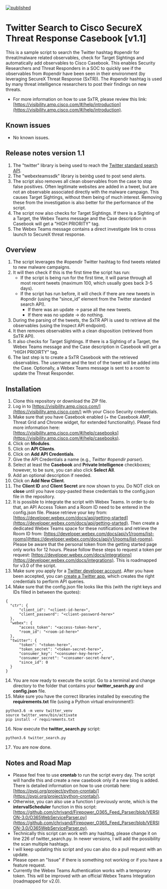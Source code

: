 [![published](https://static.production.devnetcloud.com/codeexchange/assets/images/devnet-published.svg)](https://developer.cisco.com/codeexchange/github/repo/chrivand/twitter_search_threatresponse)

# Twitter Search to Cisco SecureX Threat Response Casebook [v1.1]

This is a sample script to search the Twitter hashtag #opendir for threat/malware related observables, check for Target Sightings and automatically add observables to Cisco Casebook. This enables Security Researchers and Threat Responders in a SOC to quickly see if the observables from #opendir have been seen in their environment (by leveraging SecureX Threat Response (SxTR)). The #opendir hashtag is used by many threat intelligence researchers to post their findings on new threats.

* For more information on how to use SxTR, please review this link: [https://visibility.amp.cisco.com/#/help/introduction](https://visibility.amp.cisco.com/#/help/introduction).

## Known issues
* No known issues. 

## Release notes version 1.1
1. The "twitter" library is being used to reach the [Twitter standard search API](https://developer.twitter.com/en/docs/tweets/search/api-reference/get-search-tweets).
2. The "webexteamssdk" library is beinbg used to post send alerts.
3. The script also removes all clean observables from the case to stop false positives. Often legitimate websites are added in a tweet, but are not an observable associated directly with the malware campaign. This causes Target Sightings, without them being of much interest. Removing these from the investigation is also better for the performance of the script. 
4. The script now also checks for Target Sightings. If there is a Sighting of a Target, the Webex Teams message and the Case description in Casebook will get a "HIGH PRIORITY" tag.
5. The Webex Teams message contains a direct investigate link to cross launch to SecureX threat response.

## Overview
1. The script leverages the #opendir Twitter hashtag to find tweets related to new malware campaigns.
2. It will then check if this is the first time the script has run:
   * If the script is being run for the first time, it will parse through all most recent tweets (maximum 100, which usually goes back 3-5 days).
   * If the script has run before, it will check if there are new tweets in #opndir (using the “since_id” element from the Twitter standard search API).
     * If there was an update -> parse all the new tweets.
     * If there was no update -> do nothing.
3.	During the parsing of the tweets, the SxTR API is used to retrieve all the observables (using the Inspect API endpoint).
4.  It then removes observables with a clean disposition (retrieved from SxTR API).
5.  It also checks for Target Sightings. If there is a Sighting of a Target, the Webex Teams message and the Case description in Casebook will get a "HIGH PRIOIRTY" tag.
5. The last step is to create a SxTR Casebook with the retrieved observables. The username and the text of the tweet will be added into the Case. Optionally, a Webex Teams message is sent to a room to update the Threat Responder.


## Installation
1. Clone this repository or download the ZIP file.
2. Log in to [https://visibility.amp.cisco.com/](https://visibility.amp.cisco.com/) with your Cisco Security credentials.
3. Make sure that you have Casebook enabled (+ the Casebook AMP, Threat Grid and Chrome widget, for extended functionality). Please find more information here: [https://visibility.amp.cisco.com/#/help/casebooks](https://visibility.amp.cisco.com/#/help/casebooks).
4. Click on **Modules**.
5. Click on **API Clients**.
6. Click on **Add API Credentials**.
7. Give the API Credentials a name (e.g., *Twitter #opendir parser*).
8. Select at least the **Casebook** and **Private Intelligence** checkboxes; however, to be sure, you can also click **Select All**.
9. Add an optional description if needed.
10. Click on **Add New Client**.
11. The **Client ID** and **Client Secret** are now shown to you. Do NOT click on **close** until you have copy-pasted these credentials to the config.json file in the repository.
12. It is possible to integrate the script with Webex Teams. In order to do that, an API Access Token and a Room ID need to be entered in the config.json file. Please retrieve your key from: [https://developer.webex.com/docs/api/getting-started](https://developer.webex.com/docs/api/getting-started). Then create a dedicated Webex Teams space for these notifications and retrieve the Room ID from: [https://developer.webex.com/docs/api/v1/rooms/list-rooms](https://developer.webex.com/docs/api/v1/rooms/list-rooms). Please be aware that the personal token from the getting started page only works for 12 hours. Please follow these steps to request a token per request: [https://developer.webex.com/docs/integrations](https://developer.webex.com/docs/integrations). This is roadmapped for v3.0 of the script.
13. Make sure you apply for a [Twitter developer account](https://developer.twitter.com/en/apply-for-access). After you have been accepted, you can [create a Twitter app](https://developer.twitter.com/en/apps/create), which creates the right credentials to perform API queries. 
14. Make sure that the config.json file looks like this (with the right keys and IDs filled in between the quotes):

  ```
  {
    "ctr": {
        "client_id": "<client-id-here>",
        "client_password": "<client-password-here>"
    },
    "webex": {
        "access_token": "<access-token-here",
        "room_id": "<room-id-here>"
    },
    "twitter": {
        "token": "<token-here>",
        "token_secret": "<token-secret-here>",
        "consumer_key": "<consumer-key-here>",
        "consumer_secret": "<consumer-secret-here",
        "since_id": 0
    }
}
  ```
  
14.  You are now ready to execute the script. Go to a terminal and change directory to the folder that contains your **twitter_search.py** and **config.json** file. 
15. Make sure you have the correct libraries installed by executing the **requirements.txt** file (using a Python virtual environment!): 

  ```
  python3.6 -m venv twitter_venv
  source twitter_venv/bin/activate
  pip install -r requirements.txt
  ```
  
16. Now execute the **twitter_search.py** script:

  ```
  python3.6 twitter_search.py
  ```

17. You are now done. 

## Notes and Road Map
* Please feel free to use **crontab** to run the script every day. The script will handle this and create a new casebook only if a new blog is added. There is detailed information on how to use crontab here: [https://pypi.org/project/python-crontab/](https://pypi.org/project/python-crontab/). 
* Otherwise, you can also use a function I previously wrote, which is the **intervalScheduler** function in this script: [https://github.com/chrivand/Firepower_O365_Feed_Parser/blob/VERSION-3.0/O365WebServiceParser.py](https://github.com/chrivand/Firepower_O365_Feed_Parser/blob/VERSION-3.0/O365WebServiceParser.py). 
* Technically this script can work with any hashtag, please change it on line 226 of twitter_search.py. In newer versions, I will add the possibility the scan multiple hashtags. 
* I will keep updating this script and you can also do a pull request with an update.
* Please open an "Issue" if there is something not working or if you have a feature request.
* Currently the Webex Teams Authentication works with a temporary token. This will be improved with an official Webex Teams Integration (roadmapped for v2.0).

